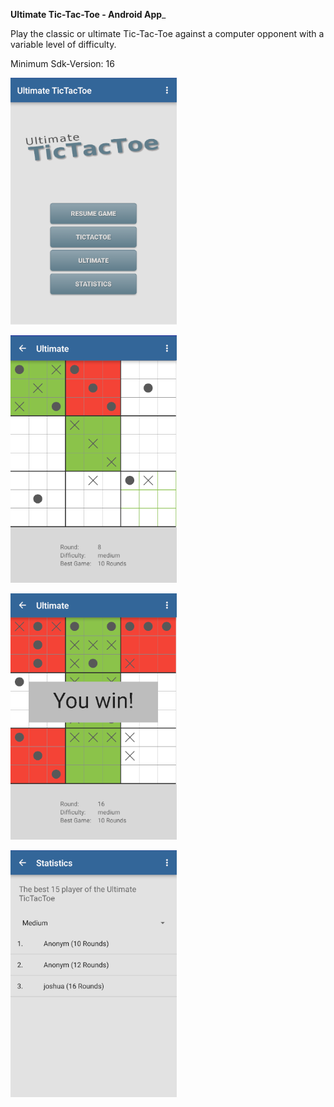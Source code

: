 __Ultimate Tic-Tac-Toe - Android App___

Play the classic or ultimate Tic-Tac-Toe against a computer opponent with a variable level of difficulty.

Minimum Sdk-Version: 16

![Main Menu](https://github.com/Joshua27/UltimateTicTacToe/blob/master/images/main_menu.png)

![Ultimate Mode](https://github.com/Joshua27/UltimateTicTacToe/blob/master/images/ultimate.png)

![Ultimate Mode won](https://github.com/Joshua27/UltimateTicTacToe/blob/master/images/ultimate_won.png)

![Statistics](https://github.com/Joshua27/UltimateTicTacToe/blob/master/images/stats.png)
